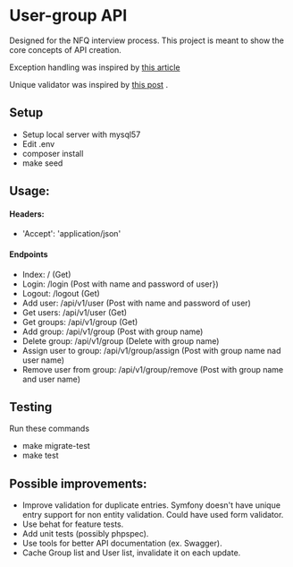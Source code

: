 # User-group API

Designed for the NFQ interview process. This project is meant to show the core concepts of API creation.

Exception handling was inspired by [this article](https://medium.com/@ideneal/symfony-4-a-good-way-to-deal-with-exceptions-for-rest-api-afd8b615c923)

Unique validator was inspired by [this post](https://stackoverflow.com/questions/44199711/use-uniqueentity-outside-of-entity-and-without-forms)
.

## Setup

* Setup local server with mysql57
* Edit .env
* composer install
* make seed

## Usage:

#### Headers: 
* 'Accept': 'application/json'

#### Endpoints

* Index: / (Get)
* Login: /login (Post with name and password of user})
* Logout: /logout (Get)
* Add user: /api/v1/user (Post with name and password of user) 
* Get users: /api/v1/user (Get)
* Get groups: /api/v1/group (Get)
* Add group: /api/v1/group (Post with group name)
* Delete group: /api/v1/group (Delete with group name)
* Assign user to group: /api/v1/group/assign (Post with group name nad user name)
* Remove user from group: /api/v1/group/remove (Post with group name and user name)

## Testing

Run these commands 
* make migrate-test
* make test

## Possible improvements:

* Improve validation for duplicate entries. Symfony doesn't have unique entry support for non entity validation.
Could have used form validator.
* Use behat for feature tests.
* Add unit tests (possibly phpspec).
* Use tools for better API documentation (ex. Swagger).
* Cache Group list and User list, invalidate it on each update.
